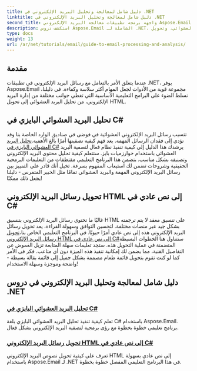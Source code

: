 ```yaml
---
title: دليل شامل لمعالجة وتحليل البريد الإلكتروني في .NET
linktitle: دليل شامل لمعالجة وتحليل البريد الإلكتروني في .NET
second_title: واجهة برمجة تطبيقات معالجة البريد الإلكتروني Aspose.Email .NET
description: استكشف دروس Aspose.Email الشاملة لـ .NET، التي تغطي معالجة البريد الإلكتروني، وتحليل البريد العشوائي، وتحويل HTML، والمزيد لتبسيط تطبيقات .NET الخاصة بك.
type: docs
weight: 13
url: /ar/net/tutorials/email/guide-to-email-processing-and-analysis/
---
```

## مقدمة

عندما يتعلق الأمر بالتعامل مع رسائل البريد الإلكتروني في تطبيقات .NET، يوفر Aspose.Email مجموعة قوية من الأدوات لجعل المهام أكثر سلاسة وكفاءة. في دليلنا، نسلط الضوء على البرامج التعليمية الأساسية التي تغطي جوانب مختلفة من إدارة البريد الإلكتروني، من تحليل البريد العشوائي إلى تحويل HTML. 

## تحليل البريد العشوائي البايزي في C#
 تتسبب رسائل البريد الإلكتروني العشوائية في فوضى في صناديق الوارد الخاصة بنا وقد تؤدي إلى فقدان الرسائل المهمة. يعد فهم كيفية تصفيتها أمرًا بالغ الأهمية.[تحليل البريد العشوائي البايزي في C#](./bayesian-spam-analysis-in-csharp/) يرشدك هذا الدليل إلى كيفية تنفيذ نظام فعال لتصفية البريد العشوائي باستخدام خوارزميات بايز. ستتعلم كيفية تحليل محتوى البريد الإلكتروني وتصنيفه بشكل مناسب. يتضمن هذا البرنامج التعليمي مقتطفات من التعليمات البرمجية الحقيقية وشروحات تضمن لك استيعاب المفهوم بسرعة. تخيل أنك قادر على التمييز بين رسائل البريد الإلكتروني المهمة والبريد العشوائي تمامًا مثل الخبير المتمرس - دليلنا يجعل ذلك ممكنًا!

## تحويل رسائل البريد الإلكتروني HTML إلى نص عادي في C#
غالبًا ما تحتوي رسائل البريد الإلكتروني بتنسيق HTML على تنسيق معقد لا يتم ترجمته بشكل جيد عبر منصات مختلفة. لتحسين التوافق وسهولة القراءة، يعد تحويل رسائل البريد الإلكتروني هذه إلى نص عادي أمرًا حيويًا. في البرنامج التعليمي الخاص بنا،[تحويل رسائل البريد الإلكتروني HTML إلى نص عادي في C#](./convert-html-email-to-plain-text/)سنتناول هنا الخطوات البسيطة المتضمنة في عملية التحويل هذه. ستجد تعليمات سهلة المتابعة تزيل الغموض عن التفاصيل الفنية، مما يضمن لك إمكانية تنفيذ هذه الميزة دون أي متاعب. فكر في الأمر كما لو كنت تقوم بتحويل قائمة طعام مصممة بشكل جميل إلى قائمة بقالة بسيطة - واضحة وموجزة وسهلة الاستخدام!

## دليل شامل لمعالجة وتحليل البريد الإلكتروني في دروس .NET
### [تحليل البريد العشوائي البايزي في C#](./bayesian-spam-analysis-in-csharp/)
تعلم كيفية تنفيذ تحليل البريد العشوائي البايزي بلغة C# باستخدام Aspose.Email. برنامج تعليمي خطوة بخطوة مع رؤى برمجية لتصفية البريد الإلكتروني بشكل فعال.
### [تحويل رسائل البريد الإلكتروني HTML إلى نص عادي في C#](./convert-html-email-to-plain-text/)
تعرف على كيفية تحويل نصوص البريد الإلكتروني HTML إلى نص عادي بسهولة باستخدام Aspose.Email لـ .NET في هذا البرنامج التعليمي المفصل خطوة بخطوة.